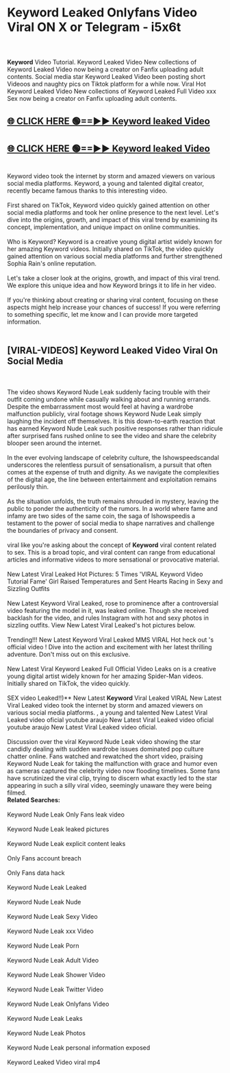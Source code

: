 <h1> Keyword Leaked Onlyfans Video Viral ON X or Telegram - i5x6t </h1>

# 
<br>
<strong>Keyword</strong> Video Tutorial. Keyword Leaked Video New collections of  Keyword Leaked Video now being a creator on Fanfix uploading adult contents. Social media star Keyword Leaked Video been posting short Videoos and naughty pics on Tiktok platform for a while now. Viral Hot Keyword Leaked Video New collections of Keyword Leaked Full Video xxx Sex now being a creator on Fanfix uploading adult contents.
<br>

## [🌐 CLICK HERE 🟢==►► Keyword leaked Video ](https://onlyclips.site?title=Keyword&ref=git)


## [🌐 CLICK HERE 🟢==►► Keyword leaked Video ](https://onlyclips.site?title=Keyword&ref=git)

<br>
Keyword video took the internet by storm and amazed viewers on various social media platforms. Keyword, a young and talented digital creator, recently became famous thanks to this interesting video.
<br><br>
First shared on TikTok, Keyword video quickly gained attention on other social media platforms and took her online presence to the next level. Let's dive into the origins, growth, and impact of this viral trend by examining its concept, implementation, and unique impact on online communities.
<br><br>
Who is Keyword? Keyword is a creative young digital artist widely known for her amazing Keyword videos. Initially shared on TikTok, the video quickly gained attention on various social media platforms and further strengthened Sophia Rain's online reputation.
<br><br>
Let's take a closer look at the origins, growth, and impact of this viral trend. We explore this unique idea and how Keyword brings it to life in her video.
<br><br>
If you're thinking about creating or sharing viral content, focusing on these aspects might help increase your chances of success! If you were referring to something specific, let me know and I can provide more targeted information.
<br><br>
<h2>[VIRAL-VIDEOS] Keyword Leaked Video Viral On Social Media</h2>
<br><br>
The video shows Keyword Nude Leak suddenly facing trouble with their outfit coming undone while casually walking about and running errands. Despite the embarrassment most would feel at having a wardrobe malfunction publicly, viral footage shows Keyword Nude Leak simply laughing the incident off themselves. It is this down-to-earth reaction that has earned Keyword Nude Leak such positive responses rather than ridicule after surprised fans rushed online to see the video and share the celebrity blooper seen around the internet.
<br><br>
In the ever evolving landscape of celebrity culture, the Ishowspeedscandal underscores the relentless pursuit of sensationalism, a pursuit that often comes at the expense of truth and dignity. As we navigate the complexities of the digital age, the line between entertainment and exploitation remains perilously thin.
<br><br>
As the situation unfolds, the truth remains shrouded in mystery, leaving the public to ponder the authenticity of the rumors. In a world where fame and infamy are two sides of the same coin, the saga of Ishowspeedis a testament to the power of social media to shape narratives and challenge the boundaries of privacy and consent.
<br><br>
viral like you're asking about the concept of <strong>Keyword</strong> viral content related to sex. This is a broad topic, and viral content can range from educational articles and informative videos to more sensational or provocative material.
<br><br>
New Latest Viral Leaked Hot Pictures: 5 Times 'VIRAL Keyword Video Tutorial Fame' Girl Raised Temperatures and Sent Hearts Racing in Sexy and Sizzling Outfits
<br><br>
New Latest Keyword Viral Leaked, rose to prominence after a controversial video featuring the model in it, was leaked online. Though she received backlash for the video, and rules Instagram with hot and sexy photos in sizzling outfits. View New Latest Viral Leaked's hot pictures below.
<br><br>
Trending!!! New Latest Keyword Viral Leaked MMS VIRAL Hot heck out 's official video ! Dive into the action and excitement with her latest thrilling adventure. Don't miss out on this exclusive.
<br><br>
New Latest Viral Keyword Leaked Full Official Video Leaks on  is a creative young digital artist widely known for her amazing Spider-Man videos. Initially shared on TikTok, the video quickly.
<br><br>
SEX video Leaked!!)** New Latest <strong>Keyword</strong> Viral Leaked VIRAL New Latest Viral Leaked video took the internet by storm and amazed viewers on various social media platforms. , a young and talented New Latest Viral Leaked video oficial youtube araujo New Latest Viral Leaked video oficial youtube araujo New Latest Viral Leaked video oficial.
<br><br>
Discussion over the viral Keyword Nude Leak video showing the star candidly dealing with sudden wardrobe issues dominated pop culture chatter online. Fans watched and rewatched the short video, praising Keyword Nude Leak for taking the malfunction with grace and humor even as cameras captured the celebrity video now flooding timelines. Some fans have scrutinized the viral clip, trying to discern what exactly led to the star appearing in such a silly viral video, seemingly unaware they were being filmed.
<br>
<strong>Related Searches:</strong>
<br><br>
Keyword Nude Leak Only Fans leak video
<br><br>
Keyword Nude Leak leaked pictures
<br><br>
Keyword Nude Leak explicit content leaks
<br><br>
Only Fans account breach
<br><br>
Only Fans data hack
<br><br>
Keyword Nude Leak Leaked
<br><br>
Keyword Nude Leak Nude
<br><br>
Keyword Nude Leak Sexy Video
<br><br>
Keyword Nude Leak xxx Video
<br><br>
Keyword Nude Leak Porn
<br><br>
Keyword Nude Leak Adult Video
<br><br>
Keyword Nude Leak Shower Video
<br><br>
Keyword Nude Leak Twitter Video
<br><br>
Keyword Nude Leak Onlyfans Video
<br><br>
Keyword Nude Leak Leaks
<br><br>
Keyword Nude Leak Photos
<br><br>
Keyword Nude Leak personal information exposed
<br><br>
Keyword Leaked Video viral mp4